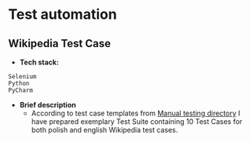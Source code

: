 # Test automation

## Wikipedia Test Case
- **Tech stack:**
```
Selenium
Python
PyCharm
```

- **Brief description**
  - According to test case templates from [Manual testing directory](https://github.com/kaishock/Test-portfolio/tree/main/Manual-testing) I have prepared exemplary Test Suite containing 10 Test Cases for both polish and english Wikipedia test cases.

